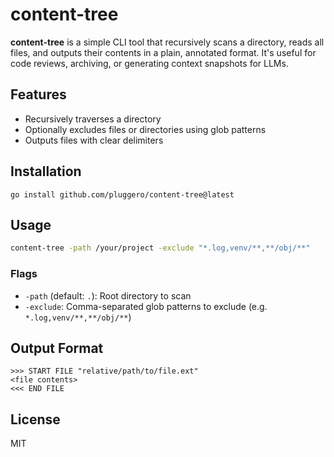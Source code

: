 # content-tree

**content-tree** is a simple CLI tool that recursively scans a directory, reads all files, and outputs their contents in a plain, annotated format. It's useful for code reviews, archiving, or generating context snapshots for LLMs.

## Features

- Recursively traverses a directory
- Optionally excludes files or directories using glob patterns
- Outputs files with clear delimiters

## Installation

```
go install github.com/pluggero/content-tree@latest
```

## Usage

```bash
content-tree -path /your/project -exclude "*.log,venv/**,**/obj/**"
```

### Flags

- `-path` (default: `.`): Root directory to scan
- `-exclude`: Comma-separated glob patterns to exclude (e.g. `*.log,venv/**,**/obj/**`)

## Output Format

```
>>> START FILE "relative/path/to/file.ext"
<file contents>
<<< END FILE
```

## License

MIT
